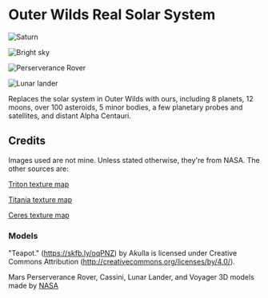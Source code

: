 # Outer Wilds Real Solar System
![Saturn](https://user-images.githubusercontent.com/22628069/147424489-f453cb3b-1719-46b4-bac2-e97a6057ee73.png)

![Bright sky](https://user-images.githubusercontent.com/22628069/146660294-41484062-cc5e-49d8-b940-01467c121907.png)

![Perserverance Rover](https://user-images.githubusercontent.com/22628069/147908787-7ee451b6-459d-449f-8fa1-dbac6be82103.png)

![Lunar lander](https://user-images.githubusercontent.com/22628069/148104095-67424b8a-7307-4bcc-a5a9-138d97316e23.png)


Replaces the solar system in Outer Wilds with ours, including 8 planets, 12 moons, over 100 asteroids, 5 minor bodies, a few planetary probes and satellites, and distant Alpha Centauri.

## Credits
Images used are not mine. Unless stated otherwise, they're from NASA. The other sources are:

[Triton texture map](https://www.deviantart.com/neptuneprogaming/art/Triton-Texture-Map-713512330)

[Titania texture map](https://www.deviantart.com/neptuneproproduction/art/Titania-Texture-Map-746524585)

[Ceres texture map](https://www.solarsystemscope.com/textures/)

### Models

"Teapot." (https://skfb.ly/oqPNZ) by Akulla is licensed under Creative Commons Attribution (http://creativecommons.org/licenses/by/4.0/).

Mars Perserverance Rover, Cassini, Lunar Lander, and Voyager 3D models made by [NASA](https://nasa3d.arc.nasa.gov/models)
